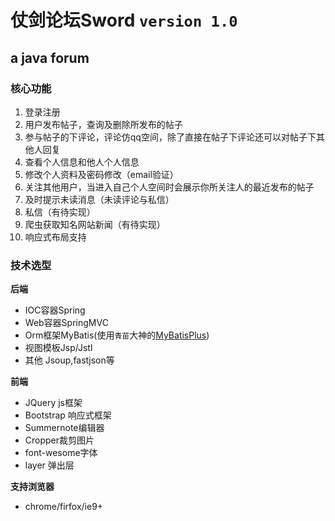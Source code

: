 # 仗剑论坛Sword `version 1.0`
## a java forum
### 核心功能
1. 登录注册
2. 用户发布帖子，查询及删除所发布的帖子
3. 参与帖子的下评论，评论仿qq空间，除了直接在帖子下评论还可以对帖子下其他人回复
4. 查看个人信息和他人个人信息
5. 修改个人资料及密码修改（email验证）
6. 关注其他用户，当进入自己个人空间时会展示你所关注人的最近发布的帖子
7. 及时提示未读消息（未读评论与私信）
8. 私信（有待实现）
9. 爬虫获取知名网站新闻（有待实现）
10. 响应式布局支持  
### 技术选型
**后端**  
- IOC容器Spring
- Web容器SpringMVC
- Orm框架MyBatis(使用`青苗`大神的[MyBatisPlus](http://mp.baomidou.com/#/))
- 视图模板Jsp/Jstl
- 其他 Jsoup,fastjson等

**前端**  
- JQuery js框架
- Bootstrap 响应式框架
- Summernote编辑器
- Cropper裁剪图片
- font-wesome字体
- layer 弹出层 

**支持浏览器**
- chrome/firfox/ie9+
